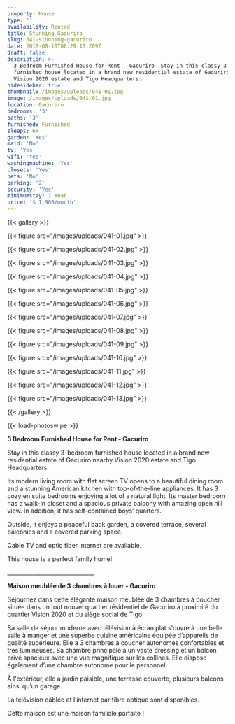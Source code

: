 ```yaml
---
property: House
type: ''
availability: Rented
title: Stunning Gacuriro
slug: 041-stunning-gacuriro
date: 2018-08-19T06:29:15.209Z
draft: false
description: >-
  3 Bedroom Furnished House for Rent - Gacuriro  Stay in this classy 3-bedroom
  furnished house located in a brand new residential estate of Gacuriro nearby
  Vision 2020 estate and Tigo Headquarters.
hidesidebar: true
thumbnail: /images/uploads/041-01.jpg
image: /images/uploads/041-01.jpg
location: Gacuriro
bedrooms: '3'
baths: '3'
furnished: Furnished
sleeps: 6+
garden: 'Yes'
maid: 'No'
tv: 'Yes'
wifi: 'Yes'
washingmachine: 'Yes'
closets: 'Yes'
pets: 'No'
parking: '2'
security: 'Yes'
minimumstay: 1 Year
price: '$ 1,900/month'
---
```

{{< gallery >}}

{{< figure src="/images/uploads/041-01.jpg" >}}

{{< figure src="/images/uploads/041-02.jpg" >}}

{{< figure src="/images/uploads/041-03.jpg" >}}

{{< figure src="/images/uploads/041-04.jpg" >}}

{{< figure src="/images/uploads/041-05.jpg" >}}

{{< figure src="/images/uploads/041-06.jpg" >}}

{{< figure src="/images/uploads/041-07.jpg" >}}

{{< figure src="/images/uploads/041-08.jpg" >}}

{{< figure src="/images/uploads/041-09.jpg" >}}

{{< figure src="/images/uploads/041-10.jpg" >}}

{{< figure src="/images/uploads/041-11.jpg" >}}

{{< figure src="/images/uploads/041-12.jpg" >}}

{{< figure src="/images/uploads/041-13.jpg" >}}

{{< /gallery >}}

{{< load-photoswipe >}}

**3 Bedroom Furnished House for Rent - Gacuriro**

Stay in this classy 3-bedroom furnished house located in a brand new residential estate of Gacuriro nearby Vision 2020 estate and Tigo Headquarters.

Its modern living room with flat screen TV opens to a beautiful dining room and a stunning American kitchen with top-of-the-line appliances. It has 3 cozy en suite bedrooms enjoying a lot of a natural light. Its master bedroom has a walk-in closet and a spacious private balcony with amazing open hill view. In addition, it has self-contained boys’ quarters.

Outside, it enjoys a  peaceful back garden, a covered terrace, several balconies and a covered parking space.

Cable TV and optic fiber internet are available.

This house is a perfect family home!

\_\_\_\_\_\_\_\_\_\_\_\_\_\_\_\_\_\_\_\_\_\_\_\_\_\_\_\_\_\__

**Maison meublée de 3 chambres à louer - Gacuriro**

Séjournez dans cette élégante maison meublée de 3 chambres à coucher située dans un tout nouvel quartier résidentiel de Gacuriro à proximité du quartier Vision 2020 et du siège social de Tigo.

Sa salle de séjour moderne avec télévision à écran plat s'ouvre à une belle salle à manger et une superbe cuisine américaine équipée d’appareils de qualité supérieure. Elle a 3 chambres à coucher autonomes confortables et très lumineuses. Sa chambre principale a un vaste dressing et un balcon privé spacieux avec une vue magnifique sur les collines. Elle dispose également d’une chambre autonome pour le personnel.

À l'extérieur, elle a jardin paisible, une terrasse couverte, plusieurs balcons ainsi qu’un garage.

La télévision câblée et l’internet par fibre optique sont disponibles.

Cette maison est une maison familiale parfaite !
